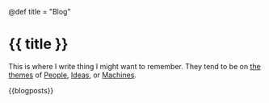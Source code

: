 @def title = "Blog"

# {{ title }}

This is where I write thing I might want to remember.
They tend to be on [the themes](/about) of [People](/tag/people/), [Ideas](/tag/ideas/), or [Machines](/tag/machines/).

{{blogposts}}
